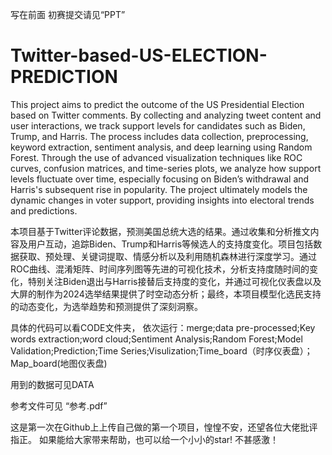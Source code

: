 写在前面
初赛提交请见“PPT”
# Twitter-based-US-ELECTION-PREDICTION
This project aims to predict the outcome of the US Presidential Election based on Twitter comments. By collecting and analyzing tweet content and user interactions, we track support levels for candidates such as Biden, Trump, and Harris. The process includes data collection, preprocessing, keyword extraction, sentiment analysis, and deep learning using Random Forest. Through the use of advanced visualization techniques like ROC curves, confusion matrices, and time-series plots, we analyze how support levels fluctuate over time, especially focusing on Biden’s withdrawal and Harris's subsequent rise in popularity. The project ultimately models the dynamic changes in voter support, providing insights into electoral trends and predictions.

本项目基于Twitter评论数据，预测美国总统大选的结果。通过收集和分析推文内容及用户互动，追踪Biden、Trump和Harris等候选人的支持度变化。项目包括数据获取、预处理、关键词提取、情感分析以及利用随机森林进行深度学习。通过ROC曲线、混淆矩阵、时间序列图等先进的可视化技术，分析支持度随时间的变化，特别关注Biden退出与Harris接替后支持度的变化，并通过可视化仪表盘以及大屏的制作为2024选举结果提供了时空动态分析；最终，本项目模型化选民支持的动态变化，为选举趋势和预测提供了深刻洞察。

具体的代码可以看CODE文件夹，
依次运行：merge;data pre-processed;Key words extraction;word cloud;Sentiment Analysis;Random Forest;Model Validation;Prediction;Time Series;Visulization;Time_board（时序仪表盘）；Map_board(地图仪表盘)

用到的数据可见DATA

参考文件可见 “参考.pdf”

这是第一次在Github上上传自己做的第一个项目，惶惶不安，还望各位大佬批评指正。
如果能给大家带来帮助，也可以给一个小小的star!
不甚感激！

